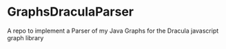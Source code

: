 # GraphsDraculaParser
A repo to implement a Parser of my Java Graphs for the Dracula javascript graph library
